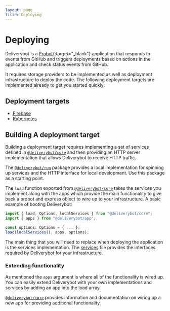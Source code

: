 ```yaml
---
layout: page
title: Deploying
---
```


# Deploying

Deliverybot is a [Probot](https://probot.github.io){:target="_blank"}
application that responds to events from GitHub and triggers deployments based
on actions in the application and check status events from GitHub.

It requires storage providers to be implemented as well as deployment
infrastructure to deploy the code. The following deployment targets are
implemented already to get you started quickly:

## Deployment targets

- [Firebase][firebase]
- [Kubernetes][kubernetes]

## Building A deployment target

Building a deployment target requires implementing a set of services defined in
[`@deliverybot/core`][core] and then providing an HTTP server implementation
that allows Deliverybot to receive HTTP traffic.

The [`@deliverybot/run`][run] package provides a local implementation for
spinning up services and the HTTP interface for local development. Use this
package as a starting point.

The `load` function exported from [`@deliverybot/core`][core] takes the services
you implement along with the apps which provide the main functionality to give
back a probot and express object to wire up to your infrastructure. A basic
example of booting Deliverybot:

```javascript
import { load, Options, localServices } from "@deliverybot/core";
import { apps } from "@deliverybot/app";

const options: Options = { ... };
load(localServices(), apps, options);
```

The main thing that you will need to replace when deploying the application is
the services implementation. The [services][services] file provides the
interfaces required by Deliverybot for your infrastructure.

### Extending functionality

As mentioned the `apps` argument is where all of the functionality is wired up.
You can easily extend Deliverybot with your own implementations and services
by adding an app into the load array.

[`@deliverybot/core`][core] provides information and documentation on wiring up
a new app for providing additional functionality.


[firebase]: https://github.com/deliverybot/deliverybot/tree/master/packages/firebase
[kubernetes]: https://github.com/deliverybot/deliverybot/tree/master/packages/firebase
[run]: https://github.com/deliverybot/deliverybot/tree/master/packages/run
[core]: https://github.com/deliverybot/deliverybot/tree/master/packages/core
[services]: https://github.com/deliverybot/deliverybot/blob/master/packages/core/src/services.ts
